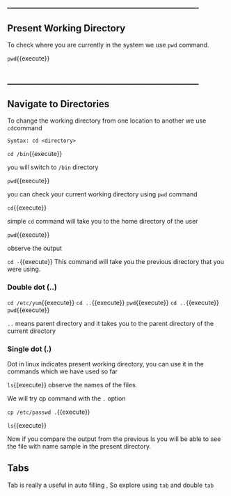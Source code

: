 ## ____________________________________________

## Present Working Directory 

To check where you are currently in the system we use `pwd` command.

`pwd`{{execute}}


## ____________________________________________

## Navigate to Directories

To change the working directory from one location to another we use `cd`command

`Syntax: cd <directory>`

`cd /bin`{{execute}} 

you will switch to `/bin` directory

`pwd`{{execute}} 

you can check your current working directory using `pwd` command

`cd`{{execute}} 

simple `cd` command will take you to the home directory of the user

`pwd`{{execute}} 

observe the output

`cd -`{{execute}} This command will take you the previous directory that you were using.

### Double dot (..)

`cd /etc/yum`{{execute}} 
`cd ..`{{execute}} 
`pwd`{{execute}} 
`cd ..`{{execute}} 
`pwd`{{execute}} 

`..` means parent directory and it takes you to the parent directory of the current directory

### Single dot (.)

Dot in linux indicates present working directory, you can use it in the commands which we have used so far

`ls`{{execute}} observe the names of the files

We will try cp command with the `.` option 

`cp /etc/passwd .`{{execute}}

`ls`{{execute}} 

Now if you compare the output from the previous ls you will be able to see the file with name sample in the present directory.


## Tabs

Tab is really a useful in auto filling , So explore using `tab` and double `tab`

